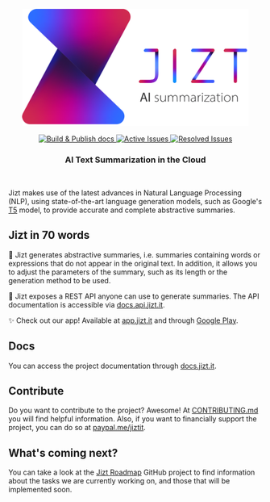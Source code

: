<a href="https://www.jizt.it"><p align="center"><img width="450" src="https://github.com/jizt-it/jizt-backend/blob/main/docs/source/_static/images/jizt-logo.png" alt="Jizt"></p></a>

<p align="center" display="inline-block">
  <a href="https://docs.jizt.it">
    <img src="https://github.com/jizt-it/jizt-backend/actions/workflows/build-docs.yml/badge.svg" alt="Build & Publish docs">
  </a>
  <a href="https://deepsource.io/gh/jizt-it/jizt-backend/?ref=repository-badge}" target="_blank">
    <img alt="Active Issues" title="DeepSource" src="https://deepsource.io/gh/jizt-it/jizt-backend.svg/?label=active+issues&token=CTJ2c-oMgsGk_zTpJ14pcQRY"/>
  </a>
  <a href="https://deepsource.io/gh/jizt-it/jizt-backend/?ref=repository-badge}" target="_blank">
    <img alt="Resolved Issues" title="DeepSource" src="https://deepsource.io/gh/jizt-it/jizt-backend.svg/?label=resolved+issues&token=CTJ2c-oMgsGk_zTpJ14pcQRY"/>
  </a>
</p>

<h3 align="center">AI Text Summarization in the Cloud</h3>
<br/>

Jizt makes use of the latest advances in Natural Language Processing (NLP), using state-of-the-art language generation models, such as Google's <a href="https://arxiv.org/abs/1910.10683">T5</a> model, to provide accurate and complete abstractive summaries.

## Jizt in 70 words

📄 Jizt generates abstractive summaries, i.e. summaries containing words or expressions that do not appear in the original text. In addition, it allows you to adjust the parameters of the summary, such as its length or the generation method to be used.

📡 Jizt exposes a REST API anyone can use to generate summaries. The API documentation is accessible via [docs.api.jizt.it](https://docs.api.jizt.it).

✨ Check out our app! Available at [app.jizt.it](https://app.jizt.it) and through [Google Play](https://play.google.com/store/apps/details?id=it.jizt.app).

## Docs

You can access the project documentation through [docs.jizt.it](https://docs.jizt.it).

## Contribute

Do you want to contribute to the project? Awesome! At [CONTRIBUTING.md](https://github.com/dmlls/jizt/blob/main/CONTRIBUTING.md) you will find helpful information. Also, if you want to financially support the project, you can do so at [paypal.me/jiztit](https://www.paypal.com/paypalme/jiztit).

## What's coming next?

You can take a look at the [Jizt Roadmap](https://github.com/orgs/jizt-it/projects/1) GitHub project to find information about the tasks we are currently working on, and those that will be implemented soon.
